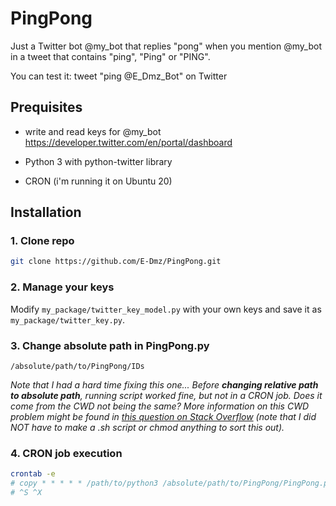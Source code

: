 # PingPong
Just a Twitter bot @my_bot that replies "pong" when you mention @my_bot in a tweet that contains "ping", "Ping" or "PING".

You can test it: tweet "ping @E_Dmz_Bot" on Twitter

## Prequisites
* write and read keys for @my_bot https://developer.twitter.com/en/portal/dashboard 

* Python 3 with python-twitter library 

* CRON (i'm running it on Ubuntu 20)

## Installation

### 1. Clone repo
```bash 
git clone https://github.com/E-Dmz/PingPong.git
```

### 2. Manage your keys
Modify `my_package/twitter_key_model.py` with your own keys and save it as `my_package/twitter_key.py`.

### 3. Change absolute path in PingPong.py
`/absolute/path/to/PingPong/IDs`

*Note that I had a hard time fixing this one... Before **changing relative path to absolute path**, running script worked fine, but not in a CRON job. Does it come from the CWD not being the same? More information on this CWD problem might be found in [this question on Stack Overflow](https://stackoverflow.com/questions/12534135/crontab-not-executing-a-python-script) (note that I did NOT have to make a .sh script or chmod anything to sort this out).*

### 4. CRON job execution

```bash
crontab -e
# copy * * * * * /path/to/python3 /absolute/path/to/PingPong/PingPong.py
# ^S ^X
```
